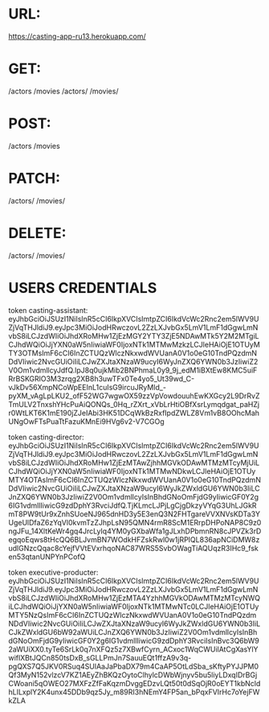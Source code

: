 # URL: 
https://casting-app-ru13.herokuapp.com/

# GET:
/actors
/movies
/actors/<id>
/movies/<id>

# POST:
/actors
/movies

# PATCH:
/actors/<id>
/movies/<id>


# DELETE:
/actors/<id>
/movies/<id>

# USERS CREDENTIALS
token casting-assistant:
eyJhbGciOiJSUzI1NiIsInR5cCI6IkpXVCIsImtpZCI6IkdVcWc2Rnc2em5lWV9UZjVqTHJldiJ9.eyJpc3MiOiJodHRwczovL2ZzLXJvbGx5LmV1LmF1dGgwLmNvbS8iLCJzdWIiOiJhdXRoMHw1ZjEzMGY2YTY3ZjE5NDAwMTk5Y2M2MTgiLCJhdWQiOiJjYXN0aW5nIiwiaWF0IjoxNTk1MTMwMzkzLCJleHAiOjE1OTUyMTY3OTMsImF6cCI6InZCTUQzWlczNkxwdWVUanA0V1o0eG10TndPQzdmNDdVIiwic2NvcGUiOiIiLCJwZXJtaXNzaW9ucyI6WyJnZXQ6YWN0b3JzIiwiZ2V0Om1vdmllcyJdfQ.lpJ8q0ujkMib2BNPhmaL0y9_9j_edM1iBXtEw8KMC5uiFRrBSKGRlO3M3zrqg2XB8h3uwTFx0Te4yo5_Ut39wd_C-vJkDv56XmpNCoWpEEInL1cuIsG9ircuJRyMId_-pyXM_vAgLpLKU2_ofF52WG7wgwOX59zzVpVowdouuhEwKXGcy2L9DrRvZTmULV2TnxshYHcPuAiQONQs_0Hq_rZXrt_xVbLrHtiOBfXsrLymqdgat_paHZjr0WtLKT6K1mE190jZJeIAbi3HK51DCqWkBzRxfIpdZWLZ8Vm1vB8OOhcMahUNgOwFTsPuaTtFazuKMnEi9HVg6v2-V7CGOg

token casting-director:
eyJhbGciOiJSUzI1NiIsInR5cCI6IkpXVCIsImtpZCI6IkdVcWc2Rnc2em5lWV9UZjVqTHJldiJ9.eyJpc3MiOiJodHRwczovL2ZzLXJvbGx5LmV1LmF1dGgwLmNvbS8iLCJzdWIiOiJhdXRoMHw1ZjEzMTAwZjhhMGVkODAwMTMzMTcyMjUiLCJhdWQiOiJjYXN0aW5nIiwiaWF0IjoxNTk1MTMwNDkwLCJleHAiOjE1OTUyMTY4OTAsImF6cCI6InZCTUQzWlczNkxwdWVUanA0V1o0eG10TndPQzdmNDdVIiwic2NvcGUiOiIiLCJwZXJtaXNzaW9ucyI6WyJkZWxldGU6YWN0b3IiLCJnZXQ6YWN0b3JzIiwiZ2V0Om1vdmllcyIsInBhdGNoOmFjdG9yIiwicGF0Y2g6IG1vdmllIiwicG9zdDphY3RvciJdfQ.TjKLmcLJPjLgCjgDkzyVYqG3UhLJGkRmT8PW9tUr9xZnhSUoeNJ965dnHD3y5E3enQ3N2FHTgareVVXNVsKDTa3YUgeUlDfaZ6zYqVl0kvmTzZJhpLsN95QMN4rmR8ScM1ERrpDHPoNAP8C9z0ngJFu_14XltKeWr4gq4JrcLyIq4YM0yGXbaWfa1gJLxhDPbmnRN8cJPVZk3rDegqoEqws8tHcQQ6BLJvmBN7WOdkHFZskRwl0w1jRPIQL836apNCiDMW8zudlGNzcQqac8cYejfVVtEVxrhqoNAC87WRS5SvbOWagTiAQUqzR3IHc9_fsken53qtanUNPYnPCofQ

token executive-producter:
eyJhbGciOiJSUzI1NiIsInR5cCI6IkpXVCIsImtpZCI6IkdVcWc2Rnc2em5lWV9UZjVqTHJldiJ9.eyJpc3MiOiJodHRwczovL2ZzLXJvbGx5LmV1LmF1dGgwLmNvbS8iLCJzdWIiOiJhdXRoMHw1ZjEzMTA4YzhhMGVkODAwMTMzMTcyNWQiLCJhdWQiOiJjYXN0aW5nIiwiaWF0IjoxNTk1MTMwNTc0LCJleHAiOjE1OTUyMTY5NzQsImF6cCI6InZCTUQzWlczNkxwdWVUanA0V1o0eG10TndPQzdmNDdVIiwic2NvcGUiOiIiLCJwZXJtaXNzaW9ucyI6WyJkZWxldGU6YWN0b3IiLCJkZWxldGU6bW92aWUiLCJnZXQ6YWN0b3JzIiwiZ2V0Om1vdmllcyIsInBhdGNoOmFjdG9yIiwicGF0Y2g6IG1vdmllIiwicG9zdDphY3RvciIsInBvc3Q6bW92aWUiXX0.tyTe6SrLk0q7nXFQz5z7XBwfCyrn_ACxoc1WqCWUilAtCgXasYlYwiflXBtJQCn850tsDxB_sGLLPmJn7SauuEQt1ffzA9v3q-pgQXS7Q5JKV0RSuq4SUlAaJaPbaDX79m4CaAP5OtLdSba_sKftyPYJJPM0Qf3MyN152vlzcV7KZ1AEyZhBKQzOytoClhylcDWbWjnyv5bu5liyLDxqIDrBGjCWoani5qOWEO27MXFzZfFaKqzmDvggEDzvLQt50t0dSqOjR0oEYT1kbNcldhLILxplY2K4unx45DDb9qz5Jy_m89RI3hNEmY4FP5an_bPqxFVIrHc7oYejFWkZLA

